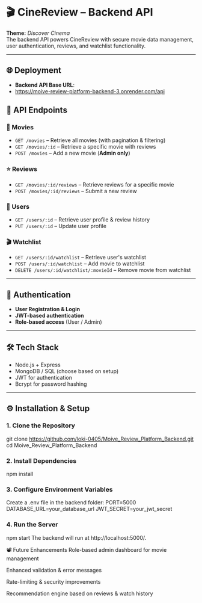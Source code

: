 # 🎬 CineReview – Backend API

**Theme:** *Discover Cinema*  
The backend API powers CineReview with secure movie data management, user authentication, reviews, and watchlist functionality.  

---

## 🌐 Deployment

- **Backend API Base URL**:
- https://moive-review-platform-backend-3.onrender.com/api

## 📡 API Endpoints

### 🎥 Movies
- `GET /movies` – Retrieve all movies (with pagination & filtering)  
- `GET /movies/:id` – Retrieve a specific movie with reviews  
- `POST /movies` – Add a new movie (**Admin only**)  

### ⭐ Reviews
- `GET /movies/:id/reviews` – Retrieve reviews for a specific movie  
- `POST /movies/:id/reviews` – Submit a new review  

### 👤 Users
- `GET /users/:id` – Retrieve user profile & review history  
- `PUT /users/:id` – Update user profile  

### 🎬 Watchlist
- `GET /users/:id/watchlist` – Retrieve user's watchlist  
- `POST /users/:id/watchlist` – Add movie to watchlist  
- `DELETE /users/:id/watchlist/:movieId` – Remove movie from watchlist  

---

## 🔐 Authentication

- **User Registration & Login**  
- **JWT-based authentication**  
- **Role-based access** (User / Admin)  

---

## 🛠️ Tech Stack

- Node.js + Express  
- MongoDB / SQL (choose based on setup)  
- JWT for authentication  
- Bcrypt for password hashing  

---

## ⚙️ Installation & Setup

### 1. Clone the Repository

git clone https://github.com/loki-0405/Moive_Review_Platform_Backend.git
cd Moive_Review_Platform_Backend

### 2. Install Dependencies

npm install

### 3. Configure Environment Variables

Create a .env file in the backend folder:
PORT=5000
DATABASE_URL=your_database_url
JWT_SECRET=your_jwt_secret

### 4. Run the Server
npm start
The backend will run at http://localhost:5000/.

📽️ Future Enhancements
Role-based admin dashboard for movie management

Enhanced validation & error messages

Rate-limiting & security improvements

Recommendation engine based on reviews & watch history
